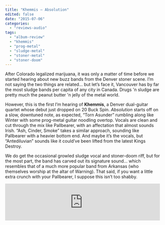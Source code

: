 ```yaml
---
title: "Khemmis – Absolution"
edited: false
date: "2015-07-06"
categories:
  - "reviews-audio"
tags:
  - "album-review"
  - "khemmis"
  - "prog-metal"
  - "sludge-metal"
  - "stoner-metal"
  - "stoner-doom"
---
```


After Colorado legalized marijuana, it was only a matter of time before we started hearing about new buzz bands from the Denver stoner scene. I’m not saying the two things are related… but let’s face it, Vancouver has by far the most sludge bands per capita of any city in Canada. Drugs 'n sludge are pretty much the peanut butter 'n jelly of the metal world.

However, this is the first I’m hearing of **Khemmis**, a Denver dual-guitar quartet whose debut just dropped on 20 Buck Spin. _Absolution_ starts off on a slow, downtuned note, as expected, “Torn Asunder” rumbling along like Winter with some prog-metal guitar noodling overtop. Vocals are clean and cut through the mix like Pallbearer, with an affectation that almost sounds Irish. “Ash, Cinder, Smoke” takes a similar approach, sounding like Pallbearer with a heavier bottom end. And maybe it’s the vocals, but “Antediluvian” sounds like it could’ve been lifted from the latest Kings Destroy.

We do get the occasional growled sludge vocal and stoner-doom riff, but for the most part, the band has carved out its signature sound… which resembles that of a much more popular band from Arkansas (who themselves worship at the altar of Warning). That said, if you want a little extra crunch with your Pallbearer, I suppose this isn’t too shabby.

<iframe style="border: 0; width: 100%; height: 120px;" src="http://bandcamp.com/EmbeddedPlayer/album=625879750/size=large/bgcol=ffffff/linkcol=0687f5/tracklist=false/artwork=small/transparent=true/" seamless=""><a href="http://listen.20buckspin.com/album/absolution-2">Absolution by Khemmis</a></iframe>
